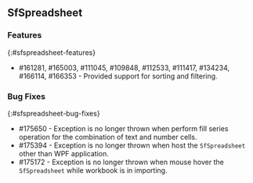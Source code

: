 ## SfSpreadsheet

### Features
{:#sfspreadsheet-features}

* \#161281, \#165003, \#111045, \#109848, \#112533, \#111417, \#134234, \#166114, \#166353 - Provided support for sorting and filtering.

### Bug Fixes
{:#sfspreadsheet-bug-fixes}

* \#175650 - Exception is no longer thrown when perform fill series operation for the combination of text and number cells.
* \#175394 - Exception is no longer thrown when host the `SfSpreadsheet` other than WPF application.
* \#175172 - Exception is no longer thrown when mouse hover the `SfSpreadsheet` while workbook is in importing.
